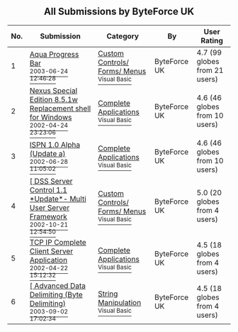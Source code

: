 ﻿<div align="center">

## All Submissions by ByteForce UK

</div>

No.  | Submission | Category | By   | User Rating
---- | ---------- | -------- | ---- | -----------
1 | [Aqua Progress Bar<br /><sup>2003-06-24 12:46:28</sup>](https://github.com/Planet-Source-Code/byteforce-uk-aqua-progress-bar__1-46429) | [Custom Controls/ Forms/  Menus<br /><sup>Visual Basic</sup>](../ByCategory/custom-controls-forms-menus__1-4.md) | ByteForce UK | 4.7 (99 globes from 21 users)
2 | [Nexus Special Edition 8\.5\.1w Replacement shell for Windows<br /><sup>2002-04-24 23:23:06</sup>](https://github.com/Planet-Source-Code/byteforce-uk-nexus-special-edition-8-5-1w-replacement-shell-for-windows__1-34182) | [Complete Applications<br /><sup>Visual Basic</sup>](../ByCategory/complete-applications__1-27.md) | ByteForce UK | 4.6 (46 globes from 10 users)
3 | [ISPN 1\.0 Alpha \(Update a\)<br /><sup>2002-06-28 11:05:02</sup>](https://github.com/Planet-Source-Code/byteforce-uk-ispn-1-0-alpha-update-a__1-36282) | [Complete Applications<br /><sup>Visual Basic</sup>](../ByCategory/complete-applications__1-27.md) | ByteForce UK | 4.6 (46 globes from 10 users)
4 | [\[ DSS Server Control 1\.1 \*Update\*\- Multi User Server Framework<br /><sup>2002-10-21 12:54:50</sup>](https://github.com/Planet-Source-Code/byteforce-uk-dss-server-control-1-1-update-multi-user-server-framework__1-40019) | [Custom Controls/ Forms/  Menus<br /><sup>Visual Basic</sup>](../ByCategory/custom-controls-forms-menus__1-4.md) | ByteForce UK | 5.0 (20 globes from 4 users)
5 | [TCP IP Complete Client Server Application<br /><sup>2002-04-22 15:12:32</sup>](https://github.com/Planet-Source-Code/byteforce-uk-tcp-ip-complete-client-server-application__1-34035) | [Complete Applications<br /><sup>Visual Basic</sup>](../ByCategory/complete-applications__1-27.md) | ByteForce UK | 4.5 (18 globes from 4 users)
6 | [\[ Advanced Data Delimiting \(Byte Delimiting\)<br /><sup>2003-09-02 17:02:34</sup>](https://github.com/Planet-Source-Code/byteforce-uk-advanced-data-delimiting-byte-delimiting__1-48178) | [String Manipulation<br /><sup>Visual Basic</sup>](../ByCategory/string-manipulation__1-5.md) | ByteForce UK | 4.5 (18 globes from 4 users)
